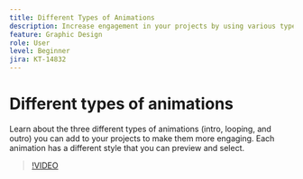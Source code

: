 ```yaml
---
title: Different Types of Animations
description: Increase engagement in your projects by using various types of animation
feature: Graphic Design
role: User
level: Beginner
jira: KT-14832
---
```

# Different types of animations

Learn about the three different types of animations (intro, looping, and outro) you can add to your projects to make them more engaging. Each animation has a different style that you can preview and select.

>[!VIDEO](https://video.tv.adobe.com/v/3426976?quality=12&learn=on&hidetitle=true)
